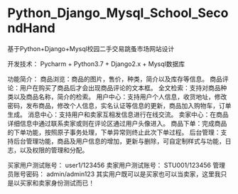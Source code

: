 # Python_Django_Mysql_School_SecondHand
基于Python+Django+Mysql校园二手交易跳蚤市场网站设计

开发技术： Pycharm + Python3.7 + Django2.x + Mysql数据库

功能简介：
商品浏览：商品的图片，售价，种类，简介以及库存等信息。
商品评论：用户在购买了商品后才会出现商品评论的文本框。
全文检索：支持对商品种类以及商品名称，简介的检索。
用户中心：支持用户个人信息，收货地址，修改密码，发布商品，修改个人信息，实名认证等信息的更新，商品加入购物车，订单生成。
消息中心：支持用户和卖家互相发信息进行在线交流。
卖家中心：在商品详细信息中通过联系卖家或则在评论区通过用户头像进入。
商品下单：完成商品的下单功能，按照原子事务处理，下单异常则终止此次下单过程。
后台管理：支持后台管理功能，商品及用户信息的增加，更新与删除，可自定制样式与功能，日志，以及权限的管理和分配。

买家用户测试账号： user1/123456
卖家用户测试账号： STU001/123456
管理员账号密码： admin/admin123
其实用户既可以是买家也可以当卖家，这里我只是以买家和卖家身份测试而已！
